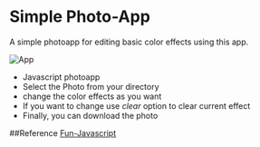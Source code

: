 # Simple Photo-App

A simple photoapp for editing basic color effects using this app.

![App](https://media.giphy.com/media/Lkg0cWg7sj1IMWKdeh/giphy.gif "Reference gif image")

- Javascript photoapp
- Select the Photo from your directory
- change the color effects as you want
- If you want to change use *clear* option to clear current effect
- Finally, you can download the photo

##Reference
[Fun-Javascript](https://fun-javascript-projects.com/course)
